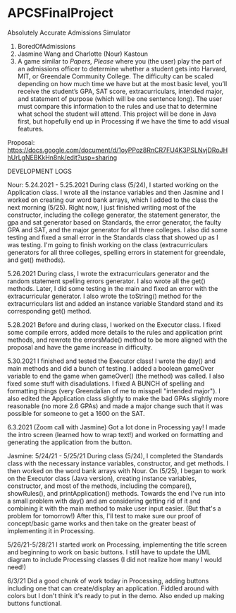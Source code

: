 # APCSFinalProject
Absolutely Accurate Admissions Simulator
1. BoredOfAdmissions
2. Jasmine Wang and Charlotte (Nour) Kastoun
3. A game similar to <i> Papers, Please </i> where you (the user) play the part of an admissions officer to determine whether a student gets into Harvard, MIT, or Greendale Community College. The difficulty can be scaled depending on how much time we have but at the most basic level, you’ll receive the student’s GPA, SAT score, extracurriculars, intended major, and statement of purpose (which will be one sentence long). The user must compare this information to the rules and use that to determine what school the student will attend. This project will be done in Java first, but hopefully end up in Processing if we have the time to add visual features.

Proposal: https://docs.google.com/document/d/1oyPPoz8RnCR7FU4K3PSLNvjDRoJHhUrLgNEBKkHn8nk/edit?usp=sharing

DEVELOPMENT LOGS

Nour:
5.24.2021 - 5.25.2021
During class (5/24), I started working on the Application class. I wrote all the instance variables and then Jasmine and I worked on creating our word bank arrays, which I added to the class the next morning (5/25). Right now, I just finished writing most of the constructor, including the college generator, the statement generator, the gpa and sat generator based on Standards, the error generator, the faulty GPA and SAT, and the major generator for all three colleges. I also did some testing and fixed a small error in the Standards class that showed up as I was testing. I'm going to finish working on the class (extracurriculars generators for all three colleges, spelling errors in statement for greendale, and get() methods).

5.26.2021
During class, I wrote the extracurriculars generator and the random statement spelling errors generator. I also wrote all the get() methods. Later, I did some testing in the main and fixed an error with the extracurricular generator. I also wrote the toString() method for the extracurriculars list and added an instance variable Standard stand and its corresponding get() method.

5.28.2021
Before and during class, I worked on the Executor class. I fixed some compile errors, added more details to the rules and application print methods, and rewrote the errorsMade() method to be more aligned with the proposal and have the game increase in difficulty. 

5.30.2021
I finished and tested the Executor class! I wrote the day() and main methods and did a bunch of testing. I added a boolean gameOver variable to end the game when gameOver() (the method) was called. I also fixed some stuff with disadulations. I fixed A BUNCH of spelling and formatting things (very Greendalian of me to misspell "intended major"). I also edited the Application class slightly to make the bad GPAs slightly more reasonable (no more 2.6 GPAs) and made a major change such that it was possible for someone to get a 1600 on the SAT. 

6.3.2021 (Zoom call with Jasmine)
Got a lot done in Processing yay! I made the intro screen (learned how to wrap text!) and worked on formatting and generating the application from the button. 

Jasmine:
5/24/21 - 5/25/21
During class (5/24), I completed the Standards class with the necessary instance variables, constructor, and get methods. I then worked on the word bank arrays with Nour. On (5/25), I began to work on the Executor class (Java version), creating instance variables, constructor, and most of the methods, including the compare(), showRules(), and printApplication() methods. Towards the end I've run into a small problem with day() and am considering getting rid of it and combining it with the main method to make user input easier. (But that's a problem for tomorrow!) After this, I'll test to make sure our proof of concept/basic game works and then take on the greater beast of implementing it in Processing.

5/26/21-5/28/21
I started work on Processing, implementing the title screen and beginning to work on basic buttons. I still have to update the UML diagram to include Processing classes (I did not realize how many I would need!)

6/3/21
Did a good chunk of work today in Processing, adding buttons including one that can create/display an application. Fiddled around with colors but I don't think it's ready to put in the demo. Also ended up making buttons functional.
